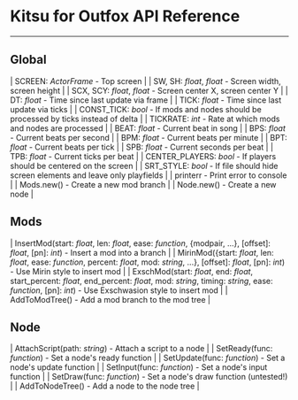# Kitsu for Outfox API Reference
---
## Global

| SCREEN: *ActorFrame* - Top screen |
| SW, SH: *float*, *float* - Screen width, screen height |
| SCX, SCY: *float*, *float* - Screen center X, screen center Y |
| DT: *float* - Time since last update via frame |
| TICK: *float* - Time since last update via ticks |
| CONST_TICK: *bool* - If mods and nodes should be processed by ticks instead of delta |
| TICKRATE: *int* - Rate at which mods and nodes are processed |
| BEAT: *float* - Current beat in song |
| BPS: *float* - Current beats per second |
| BPM: *float* - Current beats per minute |
| BPT: *float* - Current beats per tick |
| SPB: *float* - Current seconds per beat |
| TPB: *float* - Current ticks per beat |
| CENTER_PLAYERS: *bool* - If players should be centered on the screen |
| SRT_STYLE: *bool* - If file should hide screen elements and leave only playfields |
| printerr - Print error to console |
| Mods.new() - Create a new mod branch |
| Node.new() - Create a new node |



## Mods

| InsertMod(start: *float*, len: *float*, ease: *function*, \{modpair, ...\}, \[offset\]: *float*, \[pn\]: *int*) - Insert a mod into a branch |
| MirinMod(\{start: *float*, len: *float*, ease: *function*, percent: *float*, mod: *string*, ...\}, \[offset\]: *float*, \[pn\]: *int*) - Use Mirin style to insert mod |
| ExschMod(start: *float*, end: *float*, start_percent: *float*, end_percent: *float*, mod: *string*, timing: *string*, ease: *function*, \[pn\]: *int*) - Use Exschwasion style to insert mod |
| AddToModTree() - Add a mod branch to the mod tree |

## Node

| AttachScript(path: *string*) - Attach a script to a node |
| SetReady(func: *function*) - Set a node's ready function |
| SetUpdate(func: *function*) - Set a node's update function |
| SetInput(func: *function*) - Set a node's input function |
| SetDraw(func: *function*) - Set a node's draw function (untested!) |
| AddToNodeTree() - Add a node to the node tree |


